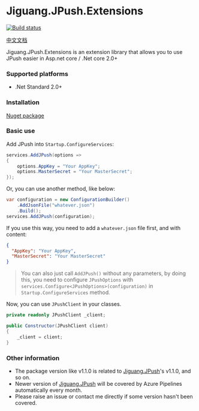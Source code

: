 # Jiguang.JPush.Extensions

[![Build status](https://wdcdavyc.visualstudio.com/Jiguang.JPush.Extensions/_apis/build/status/Jiguang.JPush.Extensions-ASP.NET%20Core-CI)](https://wdcdavyc.visualstudio.com/Jiguang.JPush.Extensions/_build/latest?definitionId=11)

[中文文档](README-CN.md)

Jiguang.JPush.Extensions is an extension library that allows you to use JPush easier in Asp.net core / .Net core 2.0+

### Supported platforms

- .Net Standard 2.0+

### Installation

[Nuget package](https://www.nuget.org/packages/Jiguang.JPush.Extensions/)

### Basic use

Add JPush into `Startup.ConfigureServices`:

```c#
services.AddJPush(options =>
{
    options.AppKey = "Your AppKey";
    options.MasterSecret = "Your MasterSecret";
});
```

Or, you can use another method, like below:

```c#
var configuration = new ConfigurationBuilder()
    .AddJsonFile("whatever.json")
    .Build();
services.AddJPush(configuration);
```

If you use this way, you need to add a `whatever.json` file first, and with content:

```json
{
  "AppKey": "Your AppKey",
  "MasterSecret": "Your MasterSecret"
}
```

> You can also just call `AddJPush()` without any parameters, by doing this, you need to configure `JPushOptions` with `services.Configure<JPushOptions>(configuration)` in `Startup.ConfigureServices` method.

Now, you can use `JPushClient` in your classes.

```c#
private readonly JPushClient _client;

public Constructor(JPushClient client)
{
    _client = client;
}
```

### Other information

-  The package version like v1.1.0 is related to [Jiguang.JPush](https://www.nuget.org/packages/Jiguang.JPush/)'s v1.1.0, and so on.
-  Newer version of [Jiguang.JPush](https://www.nuget.org/packages/Jiguang.JPush/) will be covered by Azure Pipelines automatically every month.
-  Please raise an issue or contact me directly if some version hasn't been covered.
